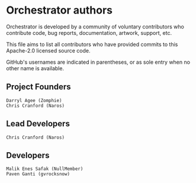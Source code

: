 # Orchestrator authors

Orchestrator is developed by a community of voluntary contributors who
contribute code, bug reports, documentation, artwork, support, etc.

This file aims to list all contributors who have provided commits to this
Apache-2.0 licensed source code.

GitHub's usernames are indicated in parentheses, or as sole entry when
no other name is available.

## Project Founders

    Darryl Agee (Zomphie)
    Chris Cranford (Naros)

## Lead Developers

    Chris Cranford (Naros)

## Developers

    Malik Enes Safak (NullMember)
    Paven Ganti (gvrocksnow)
